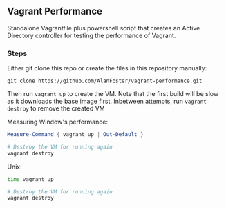 ## Vagrant Performance

Standalone Vagrantfile plus powershell script that creates an Active Directory controller for testing the performance of Vagrant.

### Steps

Either git clone this repo or create the files in this repository manually:

```
git clone https://github.com/AlanFoster/vagrant-performance.git
```

Then run `vagrant up` to create the VM. Note that the first build will be slow as it downloads the base image first.
Inbetween attempts, run `vagrant destroy` to remove the created VM

Measuring Window's performance:

```powershell
Measure-Command { vagrant up | Out-Default }

# Destroy the VM for running again
vagrant destroy
```

Unix:

```bash
time vagrant up

# Destroy the VM for running again
vagrant destroy
```
